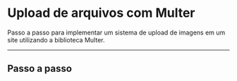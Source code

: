 # Upload de arquivos com Multer

Passo a passo para implementar um sistema de upload de imagens em um site utilizando a biblioteca Multer.

---

## Passo a passo


